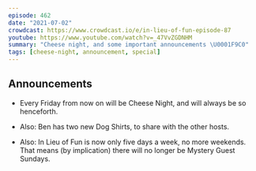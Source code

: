 ```yaml
---
episode: 462
date: "2021-07-02"
crowdcast: https://www.crowdcast.io/e/in-lieu-of-fun-episode-87
youtube: https://www.youtube.com/watch?v=_47VvZGDNHM
summary: "Cheese night, and some important announcements \U0001F9C0"
tags: [cheese-night, announcement, special]
---
```

## Announcements

- Every Friday from now on will be Cheese Night, and will always be so henceforth.

- Also: Ben has two new Dog Shirts, to share with the other hosts.

- Also: In Lieu of Fun is now only five days a week, no more weekends. That means (by implication) there will no longer be Mystery Guest Sundays.
